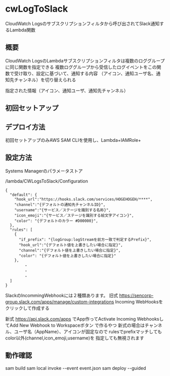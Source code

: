 # cwLogToSlack

CloudWatch Logsのサブスクリプションフィルタから呼び出されてSlack通知するLambda関数

## 概要

CloudWatch LogsのLambdaサブスクリプションフィルタは複数のロググループに同じ関数を指定できる
複数ロググループから受信したログイベントをこの関数で受け取り、設定に基づいて、通知する内容
（アイコン、通知ユーザ名、通知先チャンネル）を切り替えられる



指定された情報（アイコン、通知ユーザ、通知先チャンネル）



## 初回セットアップ




## デプロイ方法

初回セットアップのみAWS SAM CLIを使用し、Lambda+IAMRole+




## 設定方法

Systems Managerのパラメータストア

/lambda/CWLogsToSlack/Configuration

```
{
  "default": {
    "hook_url":"https://hooks.slack.com/services/HOGEHOGEH/****",
    "channel":"{デフォルトの通知先チャンネルID}",
    "username":"{サービス／ステージを識別する名称}",
    "icon_emoji":"{サービス／ステージを識別する絵文字アイコン}",
    "color": "{デフォルトのカラー #D00000}",
  },
  "rules": [
    {
      "if_prefix": "{logGroup:logStreamを前方一致で判定するPrefix}",
      "hook_url":"{デフォルト値を上書きしたい場合に指定}",
      "channel":"{デフォルト値を上書きしたい場合に指定}",
      "color": "{デフォルト値を上書きしたい場合に指定}"
    },
　　　　　・
　　　　　・
　　　　　・
  ]
}
```


SlackのIncommingWebhookには２種類あります。
旧式
https://sencorp-group.slack.com/apps/manage/custom-integrations
Incoming WebHooksをクリックして作成する


新式
https://api.slack.com/apps
でApp作ってActivate Incoming WebhooksしてAdd New Webhook to Workspaceボタン で作るやつ
新式の場合はチャンネル、ユーザ名（AppName）、アイコンが固定なので
rulesでprefixマッチしても color以外(channel,icon_emoji,username)を
指定しても無視されます


## 動作確認

sam build
sam local invoke --event event.json
sam deploy --guided

